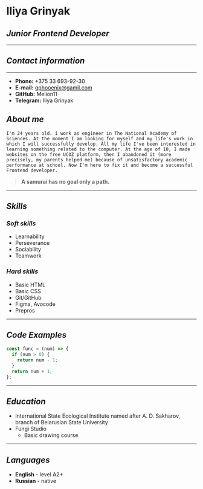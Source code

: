 # __Iliya Grinyak__

## _Junior Frontend Developer_
---

## _Contact information_
---

* **Phone:** +375 33 693-92-30
* **E-mail:** gphooenix@gamil.com
* **GitHub:** Melion11
* **Telegram:** Iliya Grinyak

## _About me_
	I'm 24 years old. i work as engineer in The National Academy of Sciences. At the moment I am looking for myself and my life's work in which I will successfully develop. All my life I've been interested in learning something related to the computer. At the age of 10, I made websites on the free UCOZ platform, then I abandoned it (more precisely, my parents helped me) because of unsatisfactory academic performance at school. Now I'm here to fix it and become a successful Frontend developer.

> **A samurai has no goal only a path.**
---

## _Skills_

### _**Soft skills**_

* Learnability
* Perseverance
* Sociability
* Teamwork

### _**Hard skills**_

* Basic HTML 
* Basic CSS
* Git/GitHub
* Figma, Avocode
* Prepros
---

## _Code Examples_
```javascript
const func = (num) => {
  if (num > 0) {
    return num - 1;
  }
  return num + 1;
};
```
---

## _Education_
* International State Ecological Institute named after A. D. Sakharov, branch of Belarusian State University
* Fungi Studio
	* Basic drawing course
---
 ## _Languages_
 * **English** - level A2+
 * **Russian** - native
